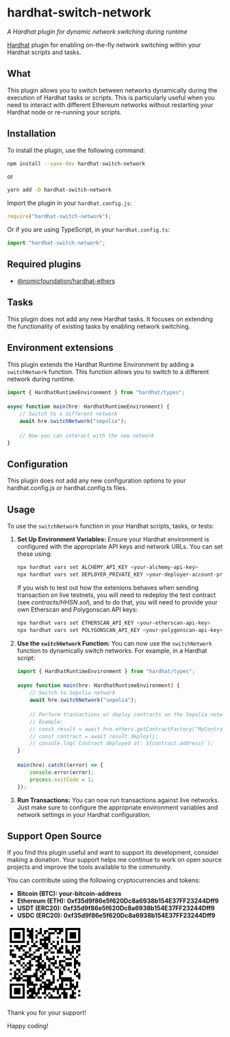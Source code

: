 # hardhat-switch-network

_A Hardhat plugin for dynamic network switching during runtime_

[Hardhat](https://hardhat.org) plugin for enabling on-the-fly network switching within your Hardhat scripts and tasks.

## What

This plugin allows you to switch between networks dynamically during the execution of Hardhat tasks or scripts. This is particularly useful when you need to interact with different Ethereum networks without restarting your Hardhat node or re-running your scripts.

## Installation

To install the plugin, use the following command:

```bash
npm install --save-dev hardhat-switch-network
```

or

```bash
yarn add -D hardhat-switch-network
```

Import the plugin in your `hardhat.config.js`:

```js
require("hardhat-switch-network");
```

Or if you are using TypeScript, in your `hardhat.config.ts`:

```ts
import "hardhat-switch-network";
```

## Required plugins

-   [@nomicfoundation/hardhat-ethers](https://github.com/NomicFoundation/hardhat/tree/main/packages/hardhat-ethers)

## Tasks

This plugin does not add any new Hardhat tasks. It focuses on extending the functionality of existing tasks by enabling network switching.

## Environment extensions

This plugin extends the Hardhat Runtime Environment by adding a `switchNetwork` function. This function allows you to switch to a different network during runtime.

```ts
import { HardhatRuntimeEnvironment } from "hardhat/types";

async function main(hre: HardhatRuntimeEnvironment) {
    // Switch to a different network
    await hre.switchNetwork("sepolia");

    // Now you can interact with the new network
}
```

## Configuration

This plugin does not add any new configuration options to your hardhat.config.js or hardhat.config.ts files.

## Usage

To use the `switchNetwork` function in your Hardhat scripts, tasks, or tests:

1. **Set Up Environment Variables:** Ensure your Hardhat environment is configured with the appropriate API keys and network URLs. You can set these using:

    ```bash
    npx hardhat vars set ALCHEMY_API_KEY <your-alchemy-api-key>
    npx hardhat vars set DEPLOYER_PRIVATE_KEY <your-deployer-account-private-key>
    ```

    If you wish to test out how the extenions behaves when sending transaction on live testnets,
    you will need to redeploy the test contract (see _contracts/HHSN.sol_), and to do that, you will need to provide your own Etherscan and Polygonscan API keys:

    ```bash
    npx hardhat vars set ETHERSCAN_API_KEY <your-etherscan-api-key>
    npx hardhat vars set POLYGONSCAN_API_KEY <your-polygonscan-api-key>
    ```

2. **Use the `switchNetwork` Function:** You can now use the `switchNetwork` function to dynamically switch networks. For example, in a Hardhat script:

    ```ts
    import { HardhatRuntimeEnvironment } from "hardhat/types";

    async function main(hre: HardhatRuntimeEnvironment) {
        // Switch to Sepolia network
        await hre.switchNetwork("sepolia");

        // Perform transactions or deploy contracts on the Sepolia network
        // Example:
        // const result = await hre.ethers.getContractFactory("MyContract");
        // const contract = await result.deploy();
        // console.log(`Contract deployed at: ${contract.address}`);
    }

    main(hre).catch((error) => {
        console.error(error);
        process.exitCode = 1;
    });
    ```

3. **Run Transactions:** You can now run transactions against live networks. Just make sure to configure the appropriate environment variables and network settings in your Hardhat configuration.

## Support Open Source

If you find this plugin useful and want to support its development, consider making a donation. Your support helps me continue to work on open source projects and improve the tools available to the community.

You can contribute using the following cryptocurrencies and tokens:

-   **Bitcoin (BTC): your-bitcoin-address**
-   **Ethereum (ETH): 0xf35d9f86e5f620Dc8a6938b154E37FF23244Dff9**
-   **USDT (ERC20): 0xf35d9f86e5f620Dc8a6938b154E37FF23244Dff9**
-   **USDC (ERC20): 0xf35d9f86e5f620Dc8a6938b154E37FF23244Dff9**

![donate address](./assets/donate_to.png)

Thank you for your support!

Happy coding!
